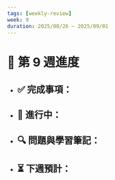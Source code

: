 ```yaml
---
tags: [weekly-review]
week: 9
duration: 2025/08/26 ~ 2025/09/01
---
```


# 📅 第 9 週進度

- ✅ **完成事項：**
  - 

- 🚧 **進行中：**
  - 

- 🔍 **問題與學習筆記：**
  - 

- ⏳ **下週預計：**
  - 
